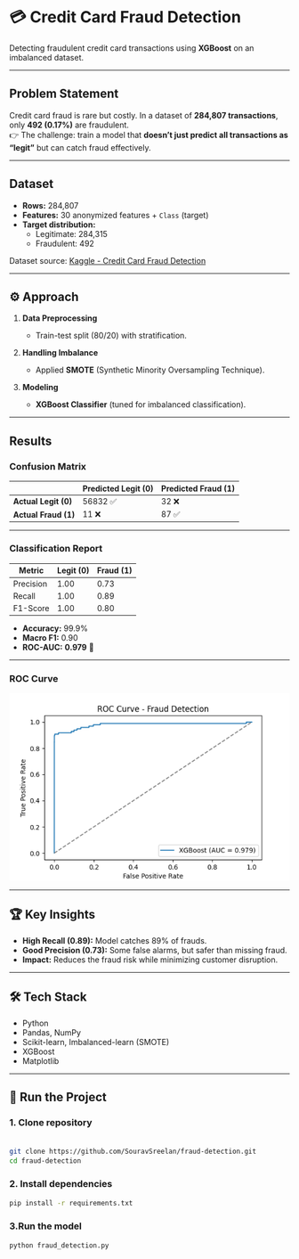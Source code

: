 # 💳 Credit Card Fraud Detection

Detecting fraudulent credit card transactions using **XGBoost** on an imbalanced dataset.

---

## Problem Statement
Credit card fraud is rare but costly. In a dataset of **284,807 transactions**, only **492 (0.17%)** are fraudulent.  
👉 The challenge: train a model that **doesn’t just predict all transactions as “legit”** but can catch fraud effectively.

---

## Dataset
- **Rows:** 284,807  
- **Features:** 30 anonymized features + `Class` (target)   
- **Target distribution:**
  - Legitimate: 284,315   
  - Fraudulent: 492  

Dataset source: [Kaggle - Credit Card Fraud Detection](https://www.kaggle.com/mlg-ulb/creditcardfraud) 

---

## ⚙️ Approach  
1. **Data Preprocessing**  
   - Train-test split (80/20) with stratification.  

2. **Handling Imbalance**  
   - Applied **SMOTE** (Synthetic Minority Oversampling Technique).  

3. **Modeling**  
   - **XGBoost Classifier** (tuned for imbalanced classification).  

---

## Results

### Confusion Matrix
|                  | Predicted Legit (0) | Predicted Fraud (1) |
|------------------|----------------------|---------------------|
| **Actual Legit (0)** | 56832 ✅            | 32 ❌                | 
| **Actual Fraud (1)** | 11 ❌               | 87 ✅                |

---

### Classification Report
| Metric       | Legit (0) | Fraud (1) |
|--------------|-----------|-----------|
| Precision    | 1.00      | 0.73      |
| Recall       | 1.00      | 0.89      |
| F1-Score     | 1.00      | 0.80      |

- **Accuracy:** 99.9%  
- **Macro F1:** 0.90  
- **ROC-AUC:** **0.979** 🎯  

---

### ROC Curve
![ROC Curve](./Figure_1.png) 

---

## 🏆 Key Insights  
- **High Recall (0.89):** Model catches 89% of frauds.  
- **Good Precision (0.73):** Some false alarms, but safer than missing fraud.  
- **Impact:** Reduces the fraud risk while minimizing customer disruption.  

---

## 🛠️ Tech Stack
- Python  
- Pandas, NumPy  
- Scikit-learn, Imbalanced-learn (SMOTE)  
- XGBoost  
- Matplotlib  

---

## 🚀 Run the Project

### 1. Clone repository
```bash

git clone https://github.com/SouravSreelan/fraud-detection.git
cd fraud-detection

```
### 2. Install dependencies
```bash
pip install -r requirements.txt
```
### 3.Run the model
```bash
python fraud_detection.py 
```









